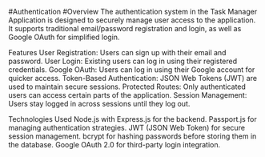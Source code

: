 #Authentication
#Overview
The authentication system in the Task Manager Application is designed to securely manage user access to the application. It supports traditional email/password registration and login, as well as Google OAuth for simplified login.

Features
User Registration: Users can sign up with their email and password.
User Login: Existing users can log in using their registered credentials.
Google OAuth: Users can log in using their Google account for quicker access.
Token-Based Authentication: JSON Web Tokens (JWT) are used to maintain secure sessions.
Protected Routes: Only authenticated users can access certain parts of the application.
Session Management: Users stay logged in across sessions until they log out.

Technologies Used
Node.js with Express.js for the backend.
Passport.js for managing authentication strategies.
JWT (JSON Web Token) for secure session management.
bcrypt for hashing passwords before storing them in the database.
Google OAuth 2.0 for third-party login integration.
